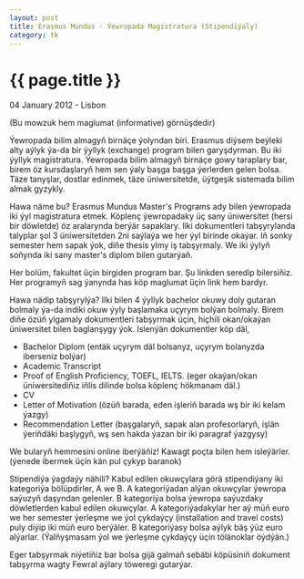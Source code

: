 ```yaml
---
layout: post
title: Erasmus Mundus - Ýewropada Magistratura (Stipendiýaly)
category: tk
---
```


{{ page.title }}
================

<p class="meta">04 January 2012 - Lisbon</p>

(Bu mowzuk hem maglumat (informative) görnüşdedir)

Ýewropada bilim almagyň birnäçe ýolyndan biri. Erasmus diýsem beýleki alty aýlyk
ýa-da bir ýyllyk (exchange) program bilen garyşdyrman. Bu iki ýyllyk
magistratura.  Ýewropada bilim almagyň birnäçe gowy taraplary bar, birem öz
kursdaşlaryň hem sen ýaly başga başga ýerlerden gelen bolsa. Täze tanyşlar,
dostlar edinmek, täze üniwersitetde, üýtgeşik sistemada bilim almak gyzykly.

Hawa näme bu? Erasmus Mundus Master's Programs ady bilen ýewropada iki ýyl
magistratura etmek.  Köplenç ýewropadaky üç sany üniwersitet (hersi bir
döwletde) öz aralarynda berýär sapaklary. Ilki dokumentleri tabşyrylanda
talyplar şol 3 üniwersitetden 2ni saýlaýa we her ýyl birinde okaýar. Iň sonky
semester hem sapak ýok, diňe thesis ylmy iş tabşyrmaly. We iki ýylyň soňynda iki
sany master's diplom bilen gutarýaň.

Her bolüm, fakultet üçin birgiden program bar. Şu linkden seredip bilersiňiz.
Her programyň sag ýanynda has köp maglumat üçin link hem bardyr.

Hawa nädip tabşyrylýa? Ilki bilen 4 ýyllyk bachelor okuwy doly gutaran bolmaly
ýa-da indiki okuw ýyly başlamaka uçyrym bolýan bolmaly. Birem diňe özüň ylgamaly
dokumentleri tabşyrmak üçin, hiçhili okan/okaýan üniwersitet bilen baglanşygy
ýok. Islenýän dokumentler köp däl,

- Bachelor Diplom (entäk uçyrym däl bolsanyz, uçyrym bolanyzda iberseniz bolýar)
- Academic Transcript
- Proof of English Proficiency, TOEFL, IELTS. (eger okaýan/okan üniwersitediňiz
  iňlis dilinde bolsa köplenç hökmanam däl.)
- CV
- Letter of Motivation (özüň barada, eden işleriň barada wş bir iki kelam ýazgy)
- Recommendation Letter (başgalaryň, sapak alan profesorlaryň, işlän ýeriňdäki
  başlygyň, wş sen hakda ýazan bir iki paragraf ýazgysy)

We bularyň hemmesini online iberýäňiz! Kawagt poçta bilen hem isleýärler.
(ýenede ibermek üçin kän pul çykyp baranok)

Stipendiýa ýagdaýy nähili? Kabul edilen okuwçylara görä stipendiýany iki
kategoriýa bölüpdirler, A we B. A kategoriýadan alýan okuwçylar ýewropa saýuzyň
daşyndan gelenler.  B kategoriýa bolsa ýewropa saýuzdaky döwletlerden kabul
edilen okuwçylar.  A kategoriýadakylar her aý müň euro we her semester ýerleşme
we ýol çykdaýçy (installation and travel costs) puly diýip iki müň euro
berýäler. B kategoriýasy bolsa aýlyk bäş ýüz euro alýarlar. (Ýalňyşmasam ýol we
ýerleşme çykdaýçy üçin tölänoklar öýdýän.)

Eger tabşyrmak niýetiňiz bar bolsa gijä galmaň sebäbi köpüsiniň dokument
tabşyrma wagty Fewral aýlary töweregi gutarýar.
